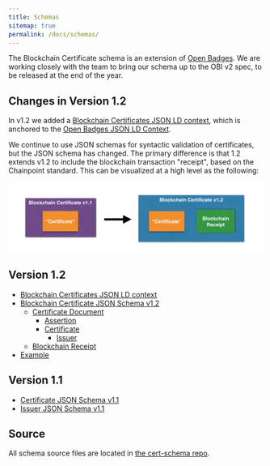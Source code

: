 ```yaml
---
title: Schemas
sitemap: true
permalink: /docs/schemas/
---
```


The Blockchain Certificate schema is an extension of [Open Badges](https://openbadgespec.org/). We are working closely with the team to 
bring our schema up to the OBI v2 spec, to be released at the end of the year.

## Changes in Version 1.2

In v1.2 we added a [Blockchain Certificates JSON LD context](https://w3id.org/blockcerts/context), which is anchored to the [Open Badges 
JSON LD Context](https://w3id.org/openbadges/v1).

We continue to use JSON schemas for syntactic validation of certificates, but the JSON schema has changed. The primary difference
is that 1.2 extends v1.2 to include the blockchain transaction "receipt", based on the Chainpoint standard. This can be visualized at a high level as the following: 

![Schema V1_2 Changes](/images/schema_v1_2_changes.png "Schema V1_2 Changes")

## Version 1.2

- [Blockchain Certificates JSON LD context](https://w3id.org/blockcerts/context)
- [Blockchain Certificate JSON Schema v1.2](/docs/schema/1_2/blockchain_certificate/)
  - [Certificate Document](/docs/schema/1_2/certificate_document/)
    - [Assertion](/docs/schema/1_2/assertion/)
    - [Certificate](/docs/schema/1_2/certificate/)
        - [Issuer](/docs/schema/1_2/issuer/) 
  - [Blockchain Receipt](/docs/schema/1_2/receipt/)
- [Example](/docs/schema/1_2/example/)

## Version 1.1

- [Certificate JSON Schema v1.1](/docs/schema/1_1/certificate_schema/)
- [Issuer JSON Schema v1.1](/docs/schema/1_1/issuer_schema/)

## Source

All schema source files are located in [the cert-schema repo](https://github.com/blockchain-certificates/cert-schema/).
